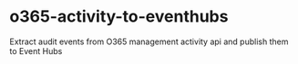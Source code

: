 # o365-activity-to-eventhubs
Extract audit events from O365 management activity api and publish them to Event Hubs
